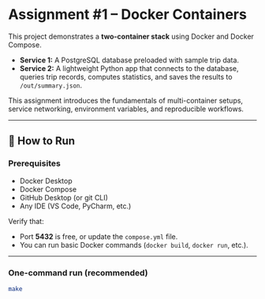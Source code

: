 # Assignment #1 – Docker Containers

This project demonstrates a **two-container stack** using Docker and Docker Compose.  
- **Service 1:** A PostgreSQL database preloaded with sample trip data.  
- **Service 2:** A lightweight Python app that connects to the database, queries trip records, computes statistics, and saves the results to `/out/summary.json`.  

This assignment introduces the fundamentals of multi-container setups, service networking, environment variables, and reproducible workflows.

---

## 🚀 How to Run

### Prerequisites
- Docker Desktop  
- Docker Compose  
- GitHub Desktop (or git CLI)  
- Any IDE (VS Code, PyCharm, etc.)

Verify that:
- Port **5432** is free, or update the `compose.yml` file.
- You can run basic Docker commands (`docker build`, `docker run`, etc.).

---

### One-command run (recommended)
```bash
make
